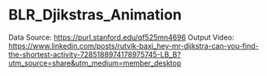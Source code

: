 # BLR_Djikstras_Animation

Data Source: https://purl.stanford.edu/qf525mn4696
Output Video: https://www.linkedin.com/posts/rutvik-baxi_hey-mr-dijkstra-can-you-find-the-shortest-activity-7285188974178975745-LB_B?utm_source=share&utm_medium=member_desktop
